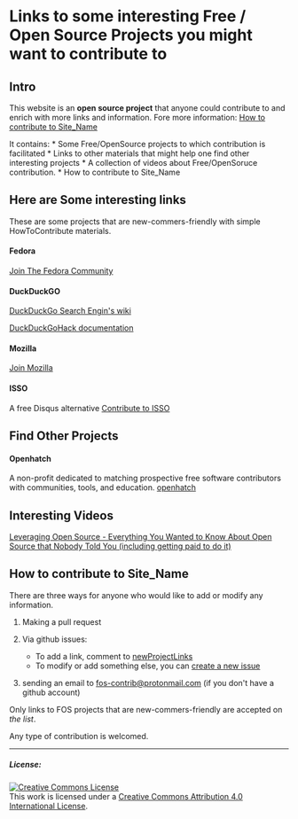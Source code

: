# Links to some interesting Free / Open Source Projects you might want to contribute to

## Intro

This website is an **open source project** that anyone could contribute to and enrich with more links and information. Fore more information: [How to contribute to Site\_Name]()

It contains:
    * Some Free/OpenSource projects to which contribution is facilitated 
    * Links to other materials that might help one find other interesting projects 
    * A collection of videos about Free/OpenSoruce contribution.
    * How to contribute to Site\_Name 



## Here are Some interesting links

These are some projects that are new-commers-friendly with simple HowToContribute materials.

#### Fedora
[Join The Fedora Community](https://fedoraproject.org/wiki/Join)

#### DuckDuckGO
[DuckDuckGo Search Engin's wiki](https://github.com/duckduckgo/duckduckgo/wiki)

[DuckDuckGoHack documentation](http://docs.duckduckhack.com/)

#### Mozilla
[Join Mozilla](https://www.mozilla.org/en-US/contribute/signup/)

#### ISSO
A free Disqus alternative [Contribute to ISSO](https://posativ.org/isso/contribute/)



## Find Other Projects

#### Openhatch 
A non-profit dedicated to matching prospective free software contributors with communities, tools, and education. 
[openhatch](https://openhatch.org/)

## Interesting Videos
[Leveraging Open Source - Everything You Wanted to Know About Open Source that Nobody Told You (including getting paid to do it)](https://vimeo.com/28610688)



## How to contribute to Site\_Name

There are three ways for anyone who would like to add or modify any information.

1. Making a pull request
2. Via github issues: 
    * To add a link, comment to [newProjectLinks](http://github.com/fos-contrib/fos-contrib.github.io/issues/projectLinks)
    * To modify or add something else, you can [create a new issue](http://github.com/fos-contrib/fos-contrib.github.io/issues)

3. sending an email to fos-contrib@protonmail.com (if you don't have a github account)


Only links to FOS projects that are new-commers-friendly are accepted on *the list*. 

Any type of contribution is welcomed.

------------------------------------------------

##### License: 

<a rel="license" href="http://creativecommons.org/licenses/by/4.0/"><img alt="Creative Commons License" style="border-width:0" src="https://i.creativecommons.org/l/by/4.0/88x31.png" /></a><br />This work is licensed under a <a rel="license" href="http://creativecommons.org/licenses/by/4.0/">Creative Commons Attribution 4.0 International License</a>.
